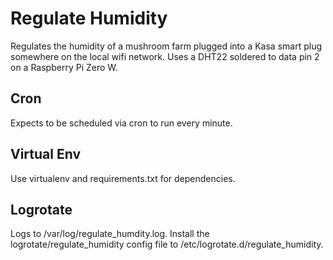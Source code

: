 # Regulate Humidity

Regulates the humidity of a mushroom farm plugged into a Kasa smart plug somewhere on the local wifi network.
Uses a DHT22 soldered to data pin 2 on a Raspberry Pi Zero W.

## Cron

Expects to be scheduled via cron to run every minute.

## Virtual Env

Use virtualenv and requirements.txt for dependencies.

## Logrotate

Logs to /var/log/regulate\_humdity.log. 
Install the logrotate/regulate\_humidity config file to /etc/logrotate.d/regulate\_humidity.
